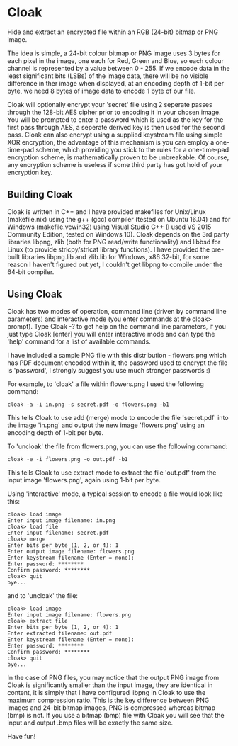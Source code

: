 # Cloak
Hide and extract an encrypted file within an RGB (24-bit) bitmap or PNG image. 

The idea is simple, a 24-bit colour bitmap or PNG image uses 3 bytes for each pixel in the image, one each for Red, Green and Blue, so each colour channel is represented by a value between 0 - 255. If we encode data in the least significant bits (LSBs) of the image data, there will be no visible difference in ther image when displayed, at an encoding depth of 1-bit per byte, we need 8 bytes of image data to encode 1 byte of our file.

Cloak will optionally encrypt your 'secret' file using 2 seperate passes through the 128-bit AES cipher prior to encoding it in your chosen image. You will be prompted to enter a password which is used as the key for the first pass through AES, a seperate derived key is then used for the second pass. Cloak can also encrypt using a supplied keystream file using simple XOR encryption, the advantage of this mechanism is you can employ a one-time-pad scheme, which providing you stick to the rules for a one-time-pad encryption scheme, is mathematically proven to be unbreakable. Of course, any encryption scheme is useless if some third party has got hold of your encryption key.

Building Cloak
--------------
Cloak is written in C++ and I have provided makefiles for Unix/Linux (makefile.nix) using the g++ (gcc) compiler (tested on Ubuntu 16.04) and for Windows (makefile.vcwin32) using Visual Studio C++ (I used VS 2015 Community Edition, tested on Windows 10). Cloak depends on the 3rd party libraries libpng, zlib (both for PNG read/write functionality) and libbsd for Linux (to provide strlcpy/strlcat library functions). I have provided the pre-built libraries libpng.lib and zlib.lib for Windows, x86 32-bit, for some reason I haven't figured out yet, I couldn't get libpng to compile under the 64-bit compiler.

Using Cloak
-----------
Cloak has two modes of operation, command line (driven by command line parameters) and interactive mode (you enter commands at the cloak> prompt). Type Cloak -? to get help on the command line parameters, if you just type Cloak [enter] you will enter interactive mode and can type the 'help' command for a list of available commands.

I have included a sample PNG file with this distribution - flowers.png which has PDF document encoded within it, the password used to encrypt the file is 'password', I strongly suggest you use much stronger passwords :)

For example, to 'cloak' a file within flowers.png I used the following command:

    cloak -a -i in.png -s secret.pdf -o flowers.png -b1
    
This tells Cloak to use add (merge) mode to encode the file 'secret.pdf' into the image 'in.png' and output the new image 'flowers.png' using an encoding depth of 1-bit per byte.

To 'uncloak' the file from flowers.png, you can use the following command:

    cloak -e -i flowers.png -o out.pdf -b1
    
This tells Cloak to use extract mode to extract the file 'out.pdf' from the input image 'flowers.png', again using 1-bit per byte.

Using 'interactive' mode, a typical session to encode a file would look like this:

    cloak> load image
    Enter input image filename: in.png
    cloak> load file
    Enter input filename: secret.pdf
    cloak> merge
    Enter bits per byte (1, 2, or 4): 1
    Enter output image filename: flowers.png
    Enter keystream filename (Enter = none): 
    Enter password: ********
    Confirm password: ********
    cloak> quit
    bye...

and to 'uncloak' the file:

    cloak> load image 
    Enter input image filename: flowers.png
    cloak> extract file
    Enter bits per byte (1, 2, or 4): 1
    Enter extracted filename: out.pdf
    Enter keystream filename (Enter = none): 
    Enter password: ********
    Confirm password: ********
    cloak> quit
    bye...

In the case of PNG files, you may notice that the output PNG image from Cloak is significantly smaller than the input image, they are identical in content, it is simply that I have configured libpng in Cloak to use the maximum compression ratio. This is the key difference between PNG images and 24-bit bitmap images, PNG is compressed whereas bitmap (bmp) is not. If you use a bitmap (bmp) file with Cloak you will see that the input and output .bmp files will be exactly the same size.

Have fun!
